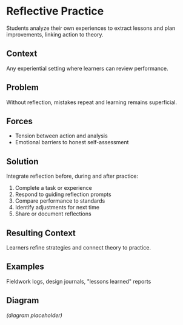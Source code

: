 # Reflective Practice

Students analyze their own experiences to extract lessons and plan improvements, linking action to theory.

## Context
Any experiential setting where learners can review performance.

## Problem
Without reflection, mistakes repeat and learning remains superficial.

## Forces
- Tension between action and analysis
- Emotional barriers to honest self-assessment

## Solution
Integrate reflection before, during and after practice:
1. Complete a task or experience
2. Respond to guiding reflection prompts
3. Compare performance to standards
4. Identify adjustments for next time
5. Share or document reflections

## Resulting Context
Learners refine strategies and connect theory to practice.

## Examples
Fieldwork logs, design journals, "lessons learned" reports

## Diagram
*(diagram placeholder)*
